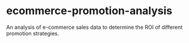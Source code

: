 # ecommerce-promotion-analysis
An analysis of e-commerce sales data to determine the ROI of different promotion strategies.
